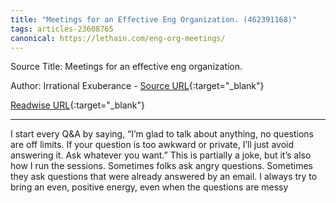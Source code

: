 ```yaml
---
title: "Meetings for an Effective Eng Organization. (462391168)"
tags: articles-23608765
canonical: https://lethain.com/eng-org-meetings/
---
```


Source Title: Meetings for an effective eng organization.

Author: Irrational Exuberance - [Source URL](https://lethain.com/eng-org-meetings/){:target="_blank"}

[Readwise URL](https://readwise.io/open/462391168){:target="_blank"}

---

I start every Q&A by saying, “I’m glad to talk about anything, no questions are off limits. If your question is too awkward or private, I’ll just avoid answering it. Ask whatever you want.” This is partially a joke, but it’s also how I run the sessions. Sometimes folks ask angry questions. Sometimes they ask questions that were already answered by an email. I always try to bring an even, positive energy, even when the questions are messy
